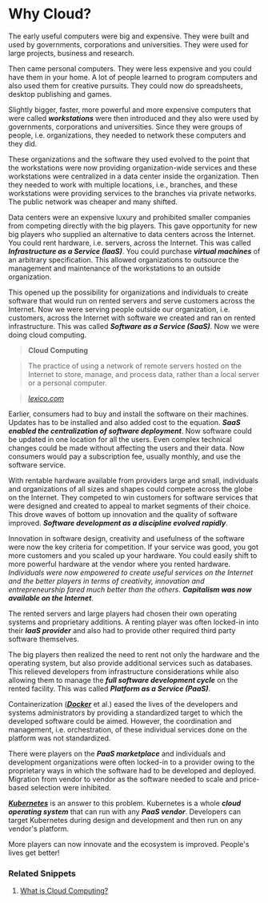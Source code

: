 # Why Cloud?

The early useful computers were big and expensive.  They were built and used by governments, corporations and universities.  They were used for large projects, business and research.

Then came personal computers.  They were less expensive and you could have them in your home.  A lot of people learned to program computers and also used them for creative pursuits.  They could now do spreadsheets, desktop publishing and games.

Slightly bigger, faster, more powerful and more expensive computers that were called ***workstations*** were then introduced and they also were used by governments, corporations and universities.  Since they were groups of people, i.e. organizations, they needed to network these computers and they did.

These organizations and the software they used evolved to the point that the workstations were now providing organization-wide services and these workstations were centralized in a data center inside the organization.  Then they needed to work with multiple locations, i.e., branches, and these workstations were providing services to the branches via private networks.  The public network was cheaper and many shifted.

Data centers were an expensive luxury and prohibited smaller companies from competing directly with the big players.  This gave opportunity for new big players who supplied an alternative to data centers across the Internet.  You could rent hardware, i.e. servers, across the Internet.  This was called ***Infrastructure as a Service (IaaS)***.  You could purchase ***virtual machines*** of an arbitrary specification.  This allowed organizations to outsource the management and maintenance of the workstations to an outside organization.

This opened up the possibility for organizations and individuals to create software that would run on rented servers and serve customers across the Internet.  Now we were serving people outside our organization, i.e. customers, across the Internet with software we created and ran on rented infrastructure.  This was called ***Software as a Service (SaaS)***.  Now we were doing cloud computing.

> **Cloud Computing**

> The practice of using a network of remote servers hosted on the Internet to store, manage, and process data, rather than a local server or a personal computer.

> [_lexico.com_](https://www.lexico.com/definition/cloud_computing)

Earlier, consumers had to buy and install the software on their machines.  Updates has to be installed and also added cost to the equation.  ***SaaS enabled the centralization of software deployment***.  Now software could be updated in one location for all the users.  Even complex technical changes could be made without affecting the users and their data.  Now consumers would pay a subscription fee, usually monthly, and use the software service.

With rentable hardware available from providers large and small, individuals and organizations of all sizes and shapes could compete across the globe on the Internet.  They competed to win customers for software services that were designed and created to appeal to market segments of their choice.  This drove waves of bottom up innovation and the quality of software improved.  ***Software development as a discipline evolved rapidly***.

Innovation in software design, creativity and usefulness of the software were now the key criteria for competition.  If your service was good, you got more customers and you scaled up your hardware.  You could easily shift to more powerful hardware at the vendor where you rented hardware.  *Individuals were now empowered to create useful services on the Internet and the better players in terms of creativity, innovation and entrepreneurship fared much better than the others*.  ***Capitalism was now available on the Internet***.

The rented servers and large players had chosen their own operating systems and proprietary additions.  A renting player was often locked-in into their ***IaaS provider*** and also had to provide other required third party software themselves.

The big players then realized the need to rent not only the hardware and the operating system, but also provide additional services such as databases.  This relieved developers from infrastructure considerations while also allowing them to manage the ***full software development cycle*** on the rented facility.  This was called ***Platform as a Service (PaaS)***.

Containerization ([***Docker***](https://docker.com) et al.) eased the lives of the developers and systems administrators by providing a standardized target to which the developed software could be aimed.  However, the coordination and management, i.e. orchestration, of these individual services done on the platform was not standardized.

There were players on the ***PaaS marketplace*** and individuals and development organizations were often locked-in to a provider owing to the proprietary ways in which the software had to be developed and deployed.  Migration from vendor to vendor as the software needed to scale and price-based selection were inhibited.

[***Kubernetes***](http://kubernetes.io) is an answer to this problem.  Kubernetes is a whole ***cloud operating system*** that can run with any ***PaaS vendor***.  Developers can target Kubernetes during design and development and then run on any vendor's platform.

More players can now innovate and the ecosystem is improved.  People's lives get better!

### Related Snippets

1. [What is Cloud Computing?](https://cloudsnippets.io/2020/06/27/what-is-cloud-computing/)
